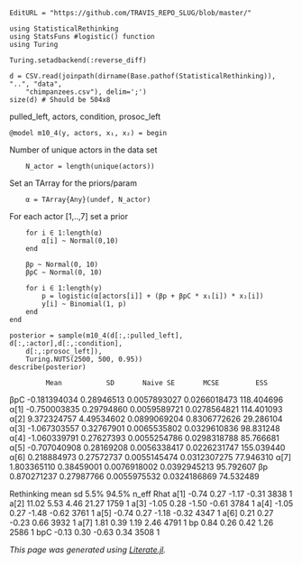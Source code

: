 ```@meta
EditURL = "https://github.com/TRAVIS_REPO_SLUG/blob/master/"
```

```@example m10.4
using StatisticalRethinking
using StatsFuns #logistic() function
using Turing

Turing.setadbackend(:reverse_diff)

d = CSV.read(joinpath(dirname(Base.pathof(StatisticalRethinking)), "..", "data",
    "chimpanzees.csv"), delim=';')
size(d) # Should be 504x8
```

pulled_left, actors, condition, prosoc_left

```@example m10.4; continued = true
@model m10_4(y, actors, x₁, x₂) = begin
```

Number of unique actors in the data set

```@example m10.4; continued = true
    N_actor = length(unique(actors))
```

Set an TArray for the priors/param

```@example m10.4; continued = true
    α = TArray{Any}(undef, N_actor)
```

For each actor [1,..,7] set a prior

```@example m10.4
    for i ∈ 1:length(α)
        α[i] ~ Normal(0,10)
    end

    βp ~ Normal(0, 10)
    βpC ~ Normal(0, 10)

    for i ∈ 1:length(y)
        p = logistic(α[actors[i]] + (βp + βpC * x₁[i]) * x₂[i])
        y[i] ~ Binomial(1, p)
    end
end

posterior = sample(m10_4(d[:,:pulled_left], d[:,:actor],d[:,:condition],
    d[:,:prosoc_left]),
    Turing.NUTS(2500, 500, 0.95))
describe(posterior)
```

             Mean           SD       Naive SE       MCSE         ESS
 βpC   -0.181394034  0.28946513 0.0057893027 0.0266018473  118.404696
α[1]   -0.750003835  0.29794860 0.0059589721 0.0278564821  114.401093
α[2]    9.372324757  4.49534602 0.0899069204 0.8306772626   29.286104
α[3]   -1.067303557  0.32767901 0.0065535802 0.0329610836   98.831248
α[4]   -1.060339791  0.27627393 0.0055254786 0.0298318788   85.766681
α[5]   -0.707040908  0.28169208 0.0056338417 0.0226231747  155.039440
α[6]    0.218884973  0.27572737 0.0055145474 0.0312307275   77.946310
α[7]    1.803365110  0.38459001 0.0076918002 0.0392945213   95.792607
  βp    0.870271237  0.27987766 0.0055975532 0.0324186869   74.532489

Rethinking
      mean   sd  5.5% 94.5% n_eff Rhat
a[1] -0.74 0.27 -1.17 -0.31  3838    1
a[2] 11.02 5.53  4.46 21.27  1759    1
a[3] -1.05 0.28 -1.50 -0.61  3784    1
a[4] -1.05 0.27 -1.48 -0.62  3761    1
a[5] -0.74 0.27 -1.18 -0.32  4347    1
a[6]  0.21 0.27 -0.23  0.66  3932    1
a[7]  1.81 0.39  1.19  2.46  4791    1
bp    0.84 0.26  0.42  1.26  2586    1
bpC  -0.13 0.30 -0.63  0.34  3508    1

*This page was generated using [Literate.jl](https://github.com/fredrikekre/Literate.jl).*

